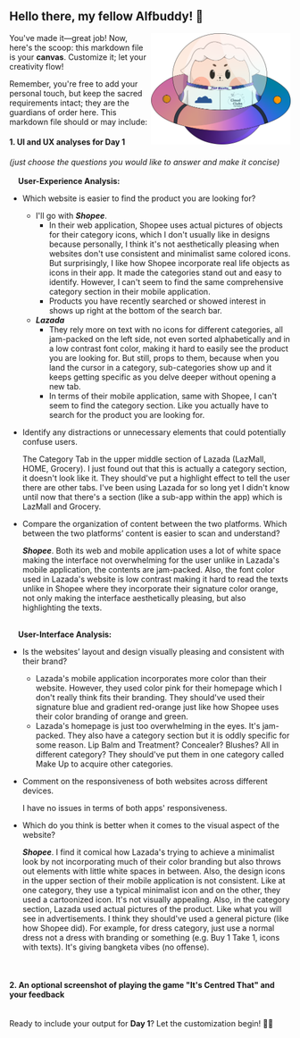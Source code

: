 ## Hello there, my fellow Alfbuddy! 💖

<img align="right" width="250px" src="../../assets/alf/alf-ufo.png">

You've made it—great job! Now, here's the scoop: this markdown file is your **canvas**. Customize it; let your creativity flow!

Remember, you're free to add your personal touch, but keep the sacred requirements intact; they are the guardians of order here. This markdown file should or may include:

#### 1. UI and UX analyses for Day 1

_(just choose the questions you would like to answer and make it concise)_
<br/><br/>
&nbsp;&nbsp;&nbsp;&nbsp;**User-Experience Analysis:**<br/>

-   Which website is easier to find the product you are looking for?<br/>

    - I'll go with ***Shopee***.
      - In their web application, Shopee uses actual pictures of objects for their category icons, which I don't usually like in designs because personally, I think it's not aesthetically pleasing when websites don't use consistent and minimalist same colored icons. But surprisingly, I like how Shopee incorporate real life objects as icons in their app. It made the categories stand out and easy to identify. However, I can't seem to find the same comprehensive category section in their mobile application.
      - Products you have recently searched or showed interest in shows up right at the bottom of the search bar.
    - ***Lazada***
      - They rely more on text with no icons for different categories, all jam-packed on the left side, not even sorted alphabetically and in a low contrast font color, making it hard to easily see the product you are looking for. But still, props to them, because when you land the cursor in a category, sub-categories show up and it keeps getting specific as you delve deeper without opening a new tab.
      - In terms of their mobile application, same with Shopee, I can't seem to find the category section. Like you actually have to search for the product you are looking for.


-   Identify any distractions or unnecessary elements that could potentially confuse users.<br/>
    
    The Category Tab in the upper middle section of Lazada (LazMall, HOME, Grocery). I just found out that this is actually a category section, it doesn't look like it. They should've put a highlight effect to tell the user there are other tabs. I've been using Lazada for so long yet I didn't know until now that there's a section (like a sub-app within the app) which is LazMall and Grocery.


-   Compare the organization of content between the two platforms. Which between the two platforms’ content is easier to scan and understand?<br/>
    
    ***Shopee***. Both its web and mobile application uses a lot of white space making the interface not overwhelming for the user unlike in Lazada's mobile application, the contents are jam-packed. Also, the font color used in Lazada's website is low contrast making it hard to read the texts unlike in Shopee where they incorporate their signature color orange, not only making the interface aesthetically pleasing, but also highlighting the texts.


<br/> &nbsp;&nbsp;&nbsp;&nbsp;**User-Interface Analysis:**

-   Is the websites’ layout and design visually pleasing and consistent with their brand?<br/>

    - Lazada's mobile application incorporates more color than their website. However, they used color pink for their homepage which I don't really think fits their branding. They should've used their signature blue and gradient red-orange just like how Shopee uses their color branding of orange and green.
    - Lazada's homepage is just too overwhelming in the eyes. It's jam-packed. They also have a category section but it is oddly specific for some reason. Lip Balm and Treatment? Concealer? Blushes? All in different category? They should've put them in one category called Make Up to acquire other categories.

    
-   Comment on the responsiveness of both websites across different devices.<br/>
    
    I have no issues in terms of both apps' responsiveness.

    
-   Which do you think is better when it comes to the visual aspect of the website?<br/>
    
    ***Shopee***. I find it comical how Lazada's trying to achieve a minimalist look by not incorporating much of their color branding but also throws out elements with little white spaces in between. Also, the design icons in the upper section of their mobile application is not consistent. Like at one category, they use a typical minimalist icon and on the other, they used a cartoonized icon. It's not visually appealing. Also, in the category section, Lazada used actual pictures of the product. Like what you will see in advertisements. I think they should've used a general picture (like how Shopee did). For example, for dress category, just use a normal dress not a dress with branding or something (e.g. Buy 1 Take 1, icons with texts). It's giving bangketa vibes (no offense).

    
    <br>

#### 2. An **optional** screenshot of playing the game **"It's Centred That"** and your feedback

<br>Ready to include your output for **Day 1**? Let the customization begin! 🚀✨

<!-- You may now delete and modify the content of this file -->
